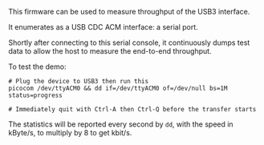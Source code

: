 This firmware can be used to measure throughput of the USB3 interface.

It enumerates as a USB CDC ACM interface: a serial port.

Shortly after connecting to this serial console, it continuously dumps test data to allow the host to measure the end-to-end throughput.

To test the demo:

```
# Plug the device to USB3 then run this
picocom /dev/ttyACM0 && dd if=/dev/ttyACM0 of=/dev/null bs=1M status=progress

# Immediately quit with Ctrl-A then Ctrl-Q before the transfer starts
```

The statistics will be reported every second by `dd`, with the speed in kByte/s, to multiply by 8 to get kbit/s.
